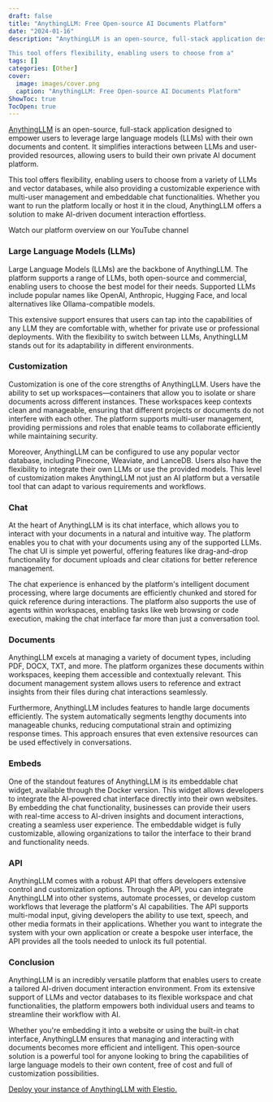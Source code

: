```yaml
---
draft: false
title: "AnythingLLM: Free Open-source AI Documents Platform"
date: "2024-01-16"
description: "AnythingLLM is an open-source, full-stack application designed to empower users to leverage large language models (LLMs) with their own documents and content. It simplifies interactions between LLMs and user-provided resources, allowing users to build their own private AI document platform.

This tool offers flexibility, enabling users to choose from a"
tags: []
categories: [Other]
cover:
  image: images/cover.png
  caption: "AnythingLLM: Free Open-source AI Documents Platform"
ShowToc: true
TocOpen: true
---
```



[AnythingLLM](https://elest.io/open-source/anythingllm?ref=blog.elest.io) is an open\-source, full\-stack application designed to empower users to leverage large language models (LLMs) with their own documents and content. It simplifies interactions between LLMs and user\-provided resources, allowing users to build their own private AI document platform. 

This tool offers flexibility, enabling users to choose from a variety of LLMs and vector databases, while also providing a customizable experience with multi\-user management and embeddable chat functionalities. Whether you want to run the platform locally or host it in the cloud, AnythingLLM offers a solution to make AI\-driven document interaction effortless.



Watch our platform overview on our YouTube channel



### Large Language Models (LLMs)

Large Language Models (LLMs) are the backbone of AnythingLLM. The platform supports a range of LLMs, both open\-source and commercial, enabling users to choose the best model for their needs. Supported LLMs include popular names like OpenAI, Anthropic, Hugging Face, and local alternatives like Ollama\-compatible models. 

This extensive support ensures that users can tap into the capabilities of any LLM they are comfortable with, whether for private use or professional deployments. With the flexibility to switch between LLMs, AnythingLLM stands out for its adaptability in different environments.

### Customization

Customization is one of the core strengths of AnythingLLM. Users have the ability to set up workspaces—containers that allow you to isolate or share documents across different instances. These workspaces keep contexts clean and manageable, ensuring that different projects or documents do not interfere with each other. The platform supports multi\-user management, providing permissions and roles that enable teams to collaborate efficiently while maintaining security.

Moreover, AnythingLLM can be configured to use any popular vector database, including Pinecone, Weaviate, and LanceDB. Users also have the flexibility to integrate their own LLMs or use the provided models. This level of customization makes AnythingLLM not just an AI platform but a versatile tool that can adapt to various requirements and workflows.

### Chat

At the heart of AnythingLLM is its chat interface, which allows you to interact with your documents in a natural and intuitive way. The platform enables you to chat with your documents using any of the supported LLMs. The chat UI is simple yet powerful, offering features like drag\-and\-drop functionality for document uploads and clear citations for better reference management.

The chat experience is enhanced by the platform's intelligent document processing, where large documents are efficiently chunked and stored for quick reference during interactions. The platform also supports the use of agents within workspaces, enabling tasks like web browsing or code execution, making the chat interface far more than just a conversation tool.

### Documents

AnythingLLM excels at managing a variety of document types, including PDF, DOCX, TXT, and more. The platform organizes these documents within workspaces, keeping them accessible and contextually relevant. This document management system allows users to reference and extract insights from their files during chat interactions seamlessly.

Furthermore, AnythingLLM includes features to handle large documents efficiently. The system automatically segments lengthy documents into manageable chunks, reducing computational strain and optimizing response times. This approach ensures that even extensive resources can be used effectively in conversations.

### Embeds

One of the standout features of AnythingLLM is its embeddable chat widget, available through the Docker version. This widget allows developers to integrate the AI\-powered chat interface directly into their own websites. By embedding the chat functionality, businesses can provide their users with real\-time access to AI\-driven insights and document interactions, creating a seamless user experience. The embeddable widget is fully customizable, allowing organizations to tailor the interface to their brand and functionality needs.

### API

AnythingLLM comes with a robust API that offers developers extensive control and customization options. Through the API, you can integrate AnythingLLM into other systems, automate processes, or develop custom workflows that leverage the platform's AI capabilities. The API supports multi\-modal input, giving developers the ability to use text, speech, and other media formats in their applications. Whether you want to integrate the system with your own application or create a bespoke user interface, the API provides all the tools needed to unlock its full potential.

### Conclusion

AnythingLLM is an incredibly versatile platform that enables users to create a tailored AI\-driven document interaction environment. From its extensive support of LLMs and vector databases to its flexible workspace and chat functionalities, the platform empowers both individual users and teams to streamline their workflow with AI. 

Whether you're embedding it into a website or using the built\-in chat interface, AnythingLLM ensures that managing and interacting with documents becomes more efficient and intelligent. This open\-source solution is a powerful tool for anyone looking to bring the capabilities of large language models to their own content, free of cost and full of customization possibilities.

[Deploy your instance of AnythingLLM with Elestio.](https://elest.io/open-source/anythingllm?ref=blog.elest.io)



